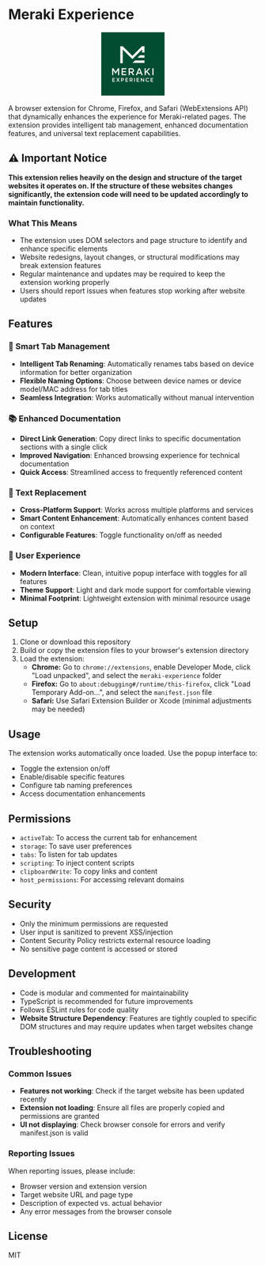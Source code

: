 # Meraki Experience

<div align="center">
  <img src="M-E.png" alt="Meraki Experience Logo" width="128" height="128">
</div>

A browser extension for Chrome, Firefox, and Safari (WebExtensions API) that dynamically enhances the experience for Meraki-related pages. The extension provides intelligent tab management, enhanced documentation features, and universal text replacement capabilities.

## ⚠️ Important Notice

**This extension relies heavily on the design and structure of the target websites it operates on. If the structure of these websites changes significantly, the extension code will need to be updated accordingly to maintain functionality.**

### What This Means
- The extension uses DOM selectors and page structure to identify and enhance specific elements
- Website redesigns, layout changes, or structural modifications may break extension features
- Regular maintenance and updates may be required to keep the extension working properly
- Users should report issues when features stop working after website updates

## Features

### 🎯 Smart Tab Management
- **Intelligent Tab Renaming**: Automatically renames tabs based on device information for better organization
- **Flexible Naming Options**: Choose between device names or device model/MAC address for tab titles
- **Seamless Integration**: Works automatically without manual intervention

### 📚 Enhanced Documentation
- **Direct Link Generation**: Copy direct links to specific documentation sections with a single click
- **Improved Navigation**: Enhanced browsing experience for technical documentation
- **Quick Access**: Streamlined access to frequently referenced content

### 🔄 Text Replacement
- **Cross-Platform Support**: Works across multiple platforms and services
- **Smart Content Enhancement**: Automatically enhances content based on context
- **Configurable Features**: Toggle functionality on/off as needed

### 🎨 User Experience
- **Modern Interface**: Clean, intuitive popup interface with toggles for all features
- **Theme Support**: Light and dark mode support for comfortable viewing
- **Minimal Footprint**: Lightweight extension with minimal resource usage

## Setup

1. Clone or download this repository
2. Build or copy the extension files to your browser's extension directory
3. Load the extension:
   - **Chrome:** Go to `chrome://extensions`, enable Developer Mode, click "Load unpacked", and select the `meraki-experience` folder
   - **Firefox:** Go to `about:debugging#/runtime/this-firefox`, click "Load Temporary Add-on...", and select the `manifest.json` file
   - **Safari:** Use Safari Extension Builder or Xcode (minimal adjustments may be needed)

## Usage

The extension works automatically once loaded. Use the popup interface to:
- Toggle the extension on/off
- Enable/disable specific features
- Configure tab naming preferences
- Access documentation enhancements

## Permissions

- `activeTab`: To access the current tab for enhancement
- `storage`: To save user preferences
- `tabs`: To listen for tab updates
- `scripting`: To inject content scripts
- `clipboardWrite`: To copy links and content
- `host_permissions`: For accessing relevant domains

## Security

- Only the minimum permissions are requested
- User input is sanitized to prevent XSS/injection
- Content Security Policy restricts external resource loading
- No sensitive page content is accessed or stored

## Development

- Code is modular and commented for maintainability
- TypeScript is recommended for future improvements
- Follows ESLint rules for code quality
- **Website Structure Dependency**: Features are tightly coupled to specific DOM structures and may require updates when target websites change

## Troubleshooting

### Common Issues
- **Features not working**: Check if the target website has been updated recently
- **Extension not loading**: Ensure all files are properly copied and permissions are granted
- **UI not displaying**: Check browser console for errors and verify manifest.json is valid

### Reporting Issues
When reporting issues, please include:
- Browser version and extension version
- Target website URL and page type
- Description of expected vs. actual behavior
- Any error messages from the browser console

## License

MIT
